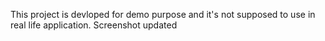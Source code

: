 This project is devloped for demo purpose and it's not supposed to use in real life application.
Screenshot updated
